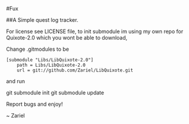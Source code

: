 #Fux

##A Simple quest log tracker.

For license see LICENSE file, to init submodule im using my own repo for
Quixote-2.0 which you wont be able to download,

Change .gitmodules to be

	[submodule "Libs/LibQuixote-2.0"]
		path = Libs/LibQuixote-2.0
		url = git://github.com/Zariel/LibQuixote.git

and run

git submodule init
git submodule update


Report bugs and enjoy!

~ Zariel

